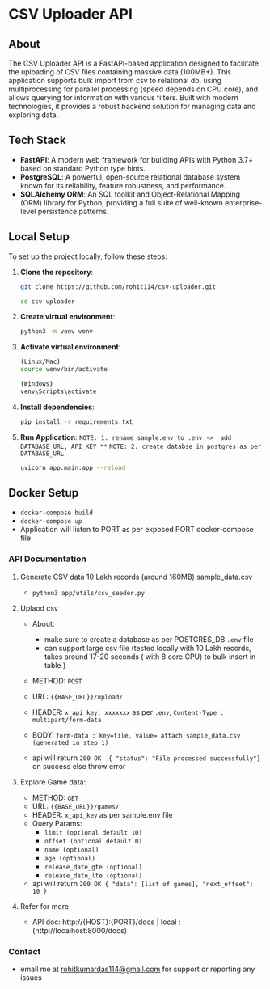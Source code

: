 # CSV Uploader API

## About

The CSV Uploader API is a FastAPI-based application designed to facilitate the uploading of CSV files containing massive data (100MB+). This application supports bulk import from csv to relational db, using multiprocessing for parallel processing (speed depends on CPU core), and allows querying for information with various filters. Built with modern technologies, it provides a robust backend solution for managing data and exploring data.

## Tech Stack

- **FastAPI**: A modern web framework for building APIs with Python 3.7+ based on standard Python type hints.
- **PostgreSQL**: A powerful, open-source relational database system known for its reliability, feature robustness, and performance.
- **SQLAlchemy ORM**: An SQL toolkit and Object-Relational Mapping (ORM) library for Python, providing a full suite of well-known enterprise-level persistence patterns.

## Local Setup

To set up the project locally, follow these steps:

1. **Clone the repository**:
   ```bash
   git clone https://github.com/rohit114/csv-uploader.git

   cd csv-uploader

2. **Create virtual environment**:
   ```bash
   python3 -m venv venv

3. **Activate virtual environment**:
   ```bash
   (Linux/Mac)
   source venv/bin/activate 
   
   (Windows)
   venv\Scripts\activate

4. **Install dependencies**:
   ```bash
   pip install -r requirements.txt

6. **Run Application**:
   `NOTE: 1. rename sample.env to .env ->  add DATABASE_URL, API_KEY **`
   `NOTE: 2. create databse in postgres as per DATABASE_URL`

   ```bash
   uvicorn app.main:app --reload

## Docker Setup
   * `docker-compose build`
   * `docker-compose up`
   * Application will listen to PORT as per exposed PORT docker-compose file

### API Documentation
   
   1. Generate CSV data 10 Lakh records (around 160MB) sample_data.csv
      * `python3 app/utils/csv_seeder.py`

   2. Uplaod csv
      * About:
         * make sure to create a database as per POSTGRES_DB `.env` file
         * can support large csv file (tested locally with 10 Lakh records, takes around 17-20 seconds ( with 8 core CPU) to bulk insert in table )

      * METHOD: `POST`
      * URL: `{{BASE_URL}}/upload/`
      * HEADER: `x_api_key: xxxxxxx` as per `.env`, `Content-Type : multipart/form-data`
      * BODY: `form-data : key=file, value= attach sample_data.csv (generated in step 1)`
      * api will return `200 OK  { "status": "File processed successfully"}` on success else throw error

   3. Explore Game data:
      * METHOD: `GET`
      * URL: `{{BASE_URL}}/games/`
      * HEADER: `x_api_key` as per sample.env file
       * Query Params:
         * `limit (optional default 10)`
         * `offset (optional default 0)`
         * `name (optional)`
         * `age (optional)`
         * `release_date_gte (optional)`
         * `release_date_lte (optional)`
      * api will return `200 OK { "data": [list of games], "next_offset": 10 }`

   4. Refer for more
      * API doc: http://{HOST}:{PORT}/docs | local : (http://localhost:8000/docs)

### Contact
* email me at rohitkumardas114@gmail.com for support or reporting any issues